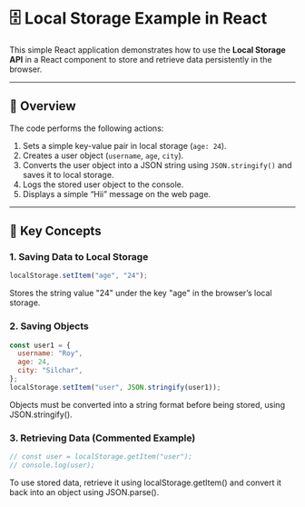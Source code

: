 # 🗄️ Local Storage Example in React

This simple React application demonstrates how to use the **Local Storage API** in a React component to store and retrieve data persistently in the browser.

---

## 📘 Overview

The code performs the following actions:

1. Sets a simple key-value pair in local storage (`age: 24`).
2. Creates a user object (`username`, `age`, `city`).
3. Converts the user object into a JSON string using `JSON.stringify()` and saves it to local storage.
4. Logs the stored user object to the console.
5. Displays a simple “Hii” message on the web page.

---

## 🧠 Key Concepts

### 1. **Saving Data to Local Storage**

```javascript
localStorage.setItem("age", "24");
```
Stores the string value "24" under the key "age" in the browser’s local storage.

### 2. **Saving Objects**

```javascript
const user1 = {
  username: "Roy",
  age: 24,
  city: "Silchar",
};
localStorage.setItem("user", JSON.stringify(user1));
```
Objects must be converted into a string format before being stored, using JSON.stringify().

### 3. **Retrieving Data (Commented Example)**

```javascript
// const user = localStorage.getItem("user");
// console.log(user);
```
To use stored data, retrieve it using localStorage.getItem() and convert it back into an object using JSON.parse().

##

